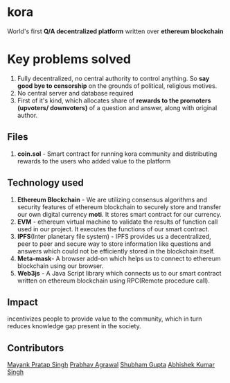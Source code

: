 # kora

World's first **Q/A decentralized platform** written over **ethereum blockchain** 


# Key problems solved

 1. Fully decentralized, no central authority to control anything. So **say good bye to censorship** on the grounds of political, religious motives.
 2.  No central server and database required
 3.  First of it's kind, which allocates share of **rewards to the promoters (upvoters/ downvoters)** of a question and answer, along with original author.

## Files

 1. **coin.sol** - Smart contract for running kora community and distributing rewards to the users who added value to the platform

## Technology used

 1.  **Ethereum Blockchain**  - We are utilizing consensus algorithms and security features of ethereum blockchain to securely store and transfer our own digital currency **moti**. It stores smart contract for our currency.
2. **EVM** - ethereum virtual machine to validate the results of function call used in our project. It executes the functions of our smart contract.
3. **IPFS**(Inter planetary file system) - IPFS provides us a decentralized, peer to peer and secure way to store information like questions and answers which could not be efficiently stored in the blockchain itself.
4. **Meta-mask**- A browser add-on which helps us to connect to ethereum blockchain using our browser. 
5. **Web3js** - A Java Script library which connects us to our smart contract written on ethereum blockchain using RPC(Remote procedure call).

## Impact

 incentivizes people to provide value to the community, which in turn reduces knowledge gap present in the society.

## Contributors
[Mayank Pratap Singh](https://github.com/MayankPratap)
[Prabhav Agrawal](https://github.com/shoonya26)
[Shubham Gupta](https://github.com/thesimplest)
[Abhishek Kumar Singh](https://github.com/Abhishek1103)
